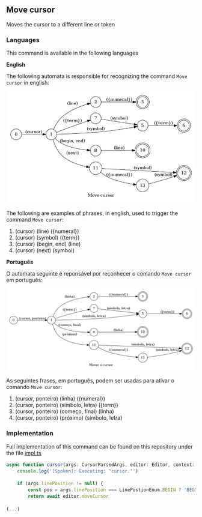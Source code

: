 ## Move cursor

Moves the cursor to a different line or token

### Languages

This command is available in the following languages

**English**

The following automata is responsible for recognizing the command `Move cursor` in english:

![English](phrase_en-US.png)

The following are examples of phrases, in english, used to trigger the command `Move cursor`:

1. (cursor) (line) ({numeral})
2. (cursor) (symbol) ({term})
3. (cursor) (begin, end) (line)
4. (cursor) (next) (symbol)

**Português**

O automata seguinte é reponsável por reconhecer o comando `Move cursor` em português:

![Português](phrase_pt-BR.png)

As seguintes frases, em português, podem ser usadas para ativar o comando `Move cursor`:

1. (cursor, ponteiro) (linha) ({numeral})
2. (cursor, ponteiro) (símbolo, letra) ({term})
3. (cursor, ponteiro) (começo, final) (linha)
4. (cursor, ponteiro) (próximo) (símbolo, letra)

### Implementation

Full implementation of this command can be found on this repository under the file [impl.ts](impl.ts)

```typescript
async function cursor(args: CursorParsedArgs, editor: Editor, context: {}) {
    console.log('[Spoken]: Executing: "cursor."')

    if (args.linePosition != null) {
        const pos = args.linePosition === LinePostionEnum.BEGIN ? 'BEGIN_LINE' : 'END_LINE'
        return await editor.moveCursor

(...)
```